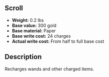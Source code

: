 ## Scroll

- **Weight:** 0.2 lbs
- **Base value:** 300 gold
- **Base material:** Paper
- **Base write cost:** 24 charges
- **Actual write cost:** From half to full base cost

## Description

Recharges wands and other charged items.
